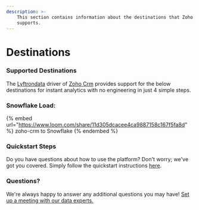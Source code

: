 ```yaml
---
description: >-
    This section contains information about the destinations that Zoho Crm
    supports.
---
```


# Destinations

### Supported Destinations

The [Lyftrondata](https://www.lyftrondata.com/) driver of [Zoho Crm](https://www.lyftrondata.com/integration/zoho-crm/) provides support for the below destinations for instant analytics with no engineering in just 4 simple steps.

### Snowflake Load:

{% embed url="https://www.loom.com/share/11d305dcacee4ca9887158c167f5fa8d" %}
zoho-crm to Snowflake
{% endembed %}

### Quickstart Steps

Do you have questions about how to use the platform? Don't worry; we've got you covered. Simply follow the quickstart instructions [here](../../../quickstart-steps.md).

### Questions? <a href="#questions" id="questions"></a>

We're always happy to answer any additional questions you may have! [Set up a meeting with our data experts.](https://www.lyftrondata.com/book-a-meeting/)
